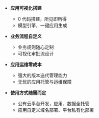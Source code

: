- **应用可视化搭建**

  - 0 代码搭建，所见即所得
  - 模型引擎，一键应用生成

- **业务流程自定义**

  - 业务规则随心定制
  - 可视化审批流设计

- **应用运维零成本**

  - 强大的版本迭代管理能力
  - 无忧的应用托管与运维保障

- **使用方式随需而定**
  - 公有云平台开发，应用、数据全托管
  - 应用自定义域名部署、平台私有化部署
